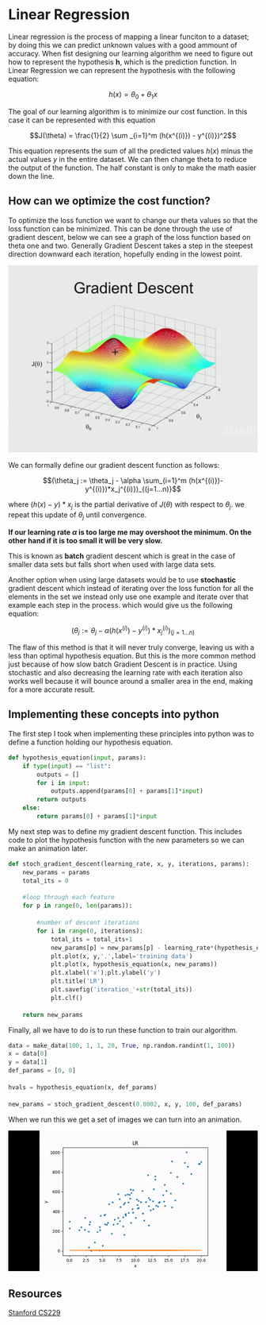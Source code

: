 # Linear Regression

Linear regression is the process of mapping a linear funciton to a dataset; by doing this we can predict unknown values with a good ammount of accuracy. When fist designing our learning algorithm we need to figure out how to represent the hypothesis **h**, which is the prediction function. In Linear Regression we can represent the hypothesis with the following equation:

$$h(x) = \theta_0 + \theta_1x$$

The goal of our learning algorithm is to minimize our cost function. In this case it can be represented with this equation 

$$J(\theta) = \frac{1}{2} \sum _{i=1}^m (h(x^{(i)}) - y^{(i)})^2$$

This equation represents the sum of all the predicted values $h(x)$ minus the actual values $y$ in the entire dataset. We can then change theta to reduce the output of the function. The half constant is only to make the math easier down the line. 

## How can we optimize the cost function?

To optimize the loss function we want to change our theta values so that the loss function can be minimized. This can be done through the use of gradient descent, below we can see a graph of the loss function based on theta one and two. Generally Gradient Descent takes a step in the steepest direction downward each iteration, hopefully ending in the lowest point.


![](/rsr/GD.PNG)
 
We can formally define our gradient descent function as follows:

$$(\theta_j := \theta_j - \alpha \sum_{i=1}^m (h(x^{(i)})-y^{(i)})*x_j^{(i)})_{(j=1...n)}$$

where $(h(x)-y)*x_j$ is the partial derivative of $J(\theta)$ with respect to $\theta_j$. we repeat this update of $\theta_j$ until convergence.

**If our learning rate $\alpha$ is too large me may overshoot the minimum. On the other hand if it is too small it will be very slow.**

This is known as **batch** gradient descent which is great in the case of smaller data sets but falls short when used with large data sets.

Another option when using large datasets would be to use **stochastic** gradient descent which instead of iterating over the loss function for all the elements in the set we instead only use one example and iterate over that example each step in the process. which would give us the following equation:

$$(\theta_j := \theta_j - \alpha(h(x^{(i)})-y^{(i)})*x_j^{(i)})_{(j=1...n)}$$

The flaw of this method is that it will never truly converge, leaving us with a less than optimal hypothesis equation. But this is the more common method just because of how slow batch Gradient Descent is in practice. Using stochastic and also decreasing the learning rate with each iteration also works well because it will bounce around a smaller area in the end, making for a more accurate result.

## Implementing these concepts into python

The first step I took when implementing these principles into python was to define a function holding our hypothesis equation.
```python
def hypothesis_equation(input, params):
    if type(input) == "list":
        outputs = []
        for i in input:
            outputs.append(params[0] + params[1]*input)
        return outputs
    else:
        return params[0] + params[1]*input
```

My next step was to define my gradient descent function. This includes code to plot the hypothesis function with the new parameters so we can make an animation later.
```python
def stoch_gradient_descent(learning_rate, x, y, iterations, params):
    new_params = params
    total_its = 0

    #loop through each feature
    for p in range(0, len(params)):
        
        #number of descent iterations
        for i in range(0, iterations):
            total_its = total_its+1
            new_params[p] = new_params[p] - learning_rate*(hypothesis_equation(x[i], new_params) - y[i])*x[i]
            plt.plot(x, y,'.',label='training data')
            plt.plot(x, hypothesis_equation(x, new_params))
            plt.xlabel('x');plt.ylabel('y')
            plt.title('LR')
            plt.savefig('iteration_'+str(total_its))
            plt.clf()

    return new_params
```
Finally, all we have to do is to run these function to train our algorithm.
```python
data = make_data(100, 1, 1, 20, True, np.random.randint(1, 100))
x = data[0]
y = data[1]
def_params = [0, 0]

hvals = hypothesis_equation(x, def_params)

new_params = stoch_gradient_descent(0.0002, x, y, 100, def_params)
```
When we run this we get a set of images we can turn into an animation.

![](/rsr/LR_anim.gif)

## Resources
[Stanford CS229](https://youtube.com/playlist?list=PLoROMvodv4rMiGQp3WXShtMGgzqpfVfbU&si=jh4EJ8Pf7Z7miBP8)

